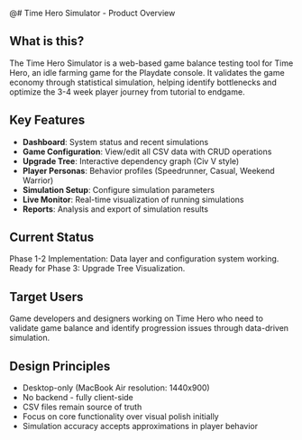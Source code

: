 @# Time Hero Simulator - Product Overview

## What is this?
The Time Hero Simulator is a web-based game balance testing tool for Time Hero, an idle farming game for the Playdate console. It validates the game economy through statistical simulation, helping identify bottlenecks and optimize the 3-4 week player journey from tutorial to endgame.

## Key Features
- **Dashboard**: System status and recent simulations
- **Game Configuration**: View/edit all CSV data with CRUD operations  
- **Upgrade Tree**: Interactive dependency graph (Civ V style)
- **Player Personas**: Behavior profiles (Speedrunner, Casual, Weekend Warrior)
- **Simulation Setup**: Configure simulation parameters
- **Live Monitor**: Real-time visualization of running simulations
- **Reports**: Analysis and export of simulation results

## Current Status
Phase 1-2 Implementation: Data layer and configuration system working. Ready for Phase 3: Upgrade Tree Visualization.

## Target Users
Game developers and designers working on Time Hero who need to validate game balance and identify progression issues through data-driven simulation.

## Design Principles
- Desktop-only (MacBook Air resolution: 1440x900)
- No backend - fully client-side
- CSV files remain source of truth
- Focus on core functionality over visual polish initially
- Simulation accuracy accepts approximations in player behavior